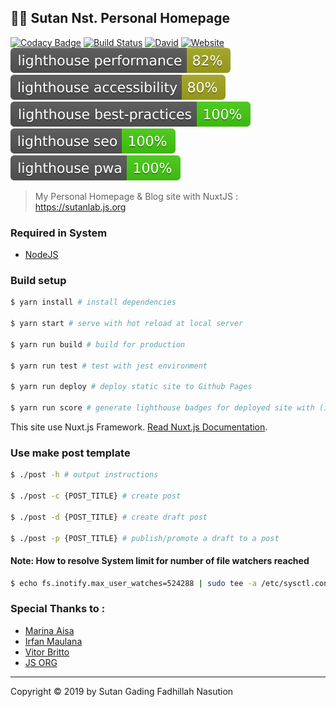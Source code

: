 ## 👨‍💻 Sutan Nst. Personal Homepage

[![Codacy Badge](https://api.codacy.com/project/badge/Grade/1ee84c1098024c34a204f9f9f6a764b1)](https://app.codacy.com/app/sutanlab/sutanlab.github.io?utm_source=github.com&utm_medium=referral&utm_content=sutanlab/sutanlab.github.io&utm_campaign=Badge_Grade_Dashboard) [![Build Status](https://travis-ci.org/sutanlab/sutanlab.github.io.svg?branch=development)](https://travis-ci.org/sutanlab/sutanlab.github.io) [![David](https://img.shields.io/david/sutanlab/sutanlab.github.io.svg)](https://github.com/sutanlab/sutanlab.github.io) [![Website](https://img.shields.io/website/https/sutanlab.js.org.svg)](https://sutanlab.js.org) [![Performance](test/lh-scores/lighthouse_performance.svg)](https://sutanlab.js.org) [![Accessibility](test/lh-scores/lighthouse_accessibility.svg)](https://sutanlab.js.org) [![Best Practice](test/lh-scores/lighthouse_best-practices.svg)](https://sutanlab.js.org) [![SEO](test/lh-scores/lighthouse_seo.svg)](https://sutanlab.js.org) [![PWA](test/lh-scores/lighthouse_pwa.svg)](https://sutanlab.js.org)

> My Personal Homepage & Blog site with NuxtJS : https://sutanlab.js.org

### Required in System

- [NodeJS](https://nodejs.org/en/download/)

### Build setup

``` bash
$ yarn install # install dependencies

$ yarn start # serve with hot reload at local server

$ yarn run build # build for production

$ yarn run test # test with jest environment

$ yarn run deploy # deploy static site to Github Pages

$ yarn run score # generate lighthouse badges for deployed site with (if has lighthouse-badges cli)
```

This site use Nuxt.js Framework. [Read Nuxt.js Documentation](https://nuxtjs.org).

### Use make post template

``` bash
$ ./post -h # output instructions

$ ./post -c {POST_TITLE} # create post

$ ./post -d {POST_TITLE} # create draft post

$ ./post -p {POST_TITLE} # publish/promote a draft to a post
```

#### Note: How to resolve System limit for number of file watchers reached

```bash
$ echo fs.inotify.max_user_watches=524288 | sudo tee -a /etc/sysctl.conf && sudo sysctl -p
```

### Special Thanks to :

- [Marina Aisa](https://marinaaisa.com/blog/blog-using-vue-nuxt-markdown)
- [Irfan Maulana](https://github.com/mazipan/blog-2.0)
- [Vitor Britto](https://github.com/vitorbritto/forcefiles/blob/master/scripts/initpost.sh)
- [JS ORG](https://github.com/js-org/js.org)

* * *

Copyright © 2019 by Sutan Gading Fadhillah Nasution
